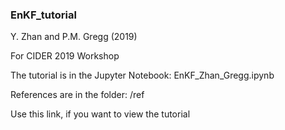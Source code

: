 ### EnKF_tutorial

Y. Zhan and P.M. Gregg (2019)

For CIDER 2019 Workshop


The tutorial is in the Jupyter Notebook: EnKF_Zhan_Gregg.ipynb

References are in the folder: /ref

Use this link, if you want to view the tutorial
